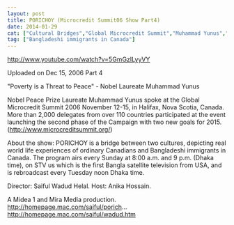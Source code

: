 ```yaml
---
layout: post
title: PORICHOY (Microcredit Summit06 Show Part4)
date: 2014-01-29
cat: ["Cultural Bridges","Global Microcredit Summit","Muhammad Yunus","Nobel Peace Prize Laureate","PORICHOY","Water"]
tag: ["Bangladeshi immigrants in Canada"]
---
```


http://www.youtube.com/watch?v=5GmGzILyyVY  

Uploaded on Dec 15, 2006
Part 4

"Poverty is a Threat to Peace" - Nobel Laureate Muhammad Yunus

Nobel Peace Prize Laureate Muhammad Yunus spoke at the Global Microcredit Summit 2006 November 12-15, in Halifax, Nova Scotia, Canada. More than 2,000 delegates from over 110 countries participated at the event launching the second phase of the Campaign with two new goals for 2015. (http://www.microcreditsummit.org/)

About the show: PORICHOY is a bridge between two cultures, depicting real world life experiences of ordinary Canadians and Bangladeshi immigrants in Canada. The program airs every Sunday at 8:00 a.m. and 9 p.m. (Dhaka time), on STV us which is the first Bangla satellite television from USA, and is rebroadcast every Tuesday noon Dhaka time.

Director: Saiful Wadud Helal.
Host: Anika Hossain.

A Midea 1 and Mira Media production.
http://homepage.mac.com/saiful/porich...
http://homepage.mac.com/saiful/wadud.htm